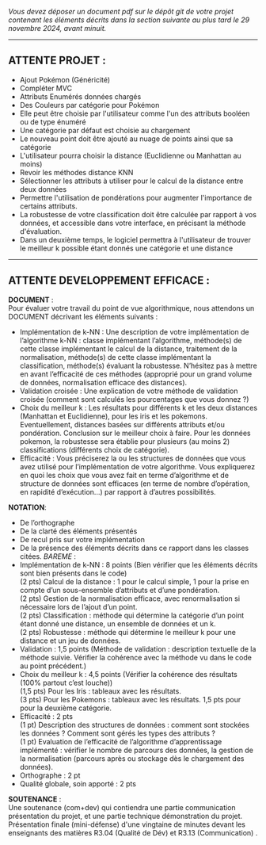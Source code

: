 *Vous devez déposer un document pdf sur le dépôt git de votre projet contenant les éléments décrits dans la section
suivante au plus tard le 29 novembre 2024, avant minuit.*

---

## ATTENTE PROJET :  
- Ajout Pokémon (Généricité)
- Compléter MVC
- Attributs Enumérés données chargés
- Des Couleurs par catégorie pour Pokémon
- Elle peut être choisie par l'utilisateur comme l'un des attributs booléen ou de type énuméré
- Une catégorie par défaut est choisie au chargement
- Le nouveau point doit être ajouté au nuage de points ainsi que sa catégorie
- L'utilisateur pourra choisir la distance (Euclidienne ou Manhattan au moins)
- Revoir les méthodes distance KNN
- Sélectionner les attributs à utiliser pour le calcul de la distance entre deux données
- Permettre l'utilisation de pondérations pour augmenter l'importance de certains attributs.
- La robustesse de votre classification doit être calculée par rapport à vos données, et accessible dans votre interface, en précisant la méthode d'évaluation. 
- Dans un deuxième temps, le logiciel permettra à l'utilisateur de trouver le meilleur k possible étant donnés une catégorie et une distance
---

## ATTENTE DEVELOPPEMENT EFFICACE : 

**DOCUMENT** :  
Pour évaluer votre travail du point de vue algorithmique, nous attendons un DOCUMENT décrivant les éléments suivants :
- Implémentation de k-NN : Une description de votre implémentation de l’algorithme k-NN : classe implémentant l’algorithme, méthode(s) de cette classe implémentant le calcul de la distance, traitement de la normalisation, méthode(s) de cette classe implémentant la classification, méthode(s) évaluant la robustesse. N’hésitez pas à mettre en avant l’efficacité de ces méthodes (approprié pour un grand volume de données, normalisation efficace des distances).
- Validation croisée : Une explication de votre méthode de validation croisée (comment sont calculés les pourcentages que vous donnez ?)
- Choix du meilleur k : Les résultats pour différents k et les deux distances (Manhattan et Euclidienne), pour les iris et les pokemons. Eventuellement, distances basées sur différents attributs et/ou pondération. Conclusion sur le meilleur choix à faire.
Pour les données pokemon, la robustesse sera établie pour plusieurs (au moins 2) classifications (différents choix de catégorie).
- Efficacité : Vous préciserez la ou les structures de données que vous avez utilisé pour l’implémentation de votre algorithme.
Vous expliquerez en quoi les choix que vous avez fait en terme d’algorithme et de structure de données sont efficaces (en terme de nombre d’opération, en rapidité d’exécution...) par rapport à d’autres possibilités.


**NOTATION**:
- De l’orthographe
- De la clarté des éléments présentés
- De recul pris sur votre implémentation
- De la présence des éléments décrits dans ce rapport dans les classes citées.
*BAREME* :
-  Implémentation de k-NN : 8 points (Bien vérifier que les éléments décrits sont bien présents dans le code)  
(2 pts) Calcul de la distance : 1 pour le calcul simple, 1 pour la prise en compte d’un sous-ensemble d’attributs et d’une pondération.  
(2 pts) Gestion de la normalisation efficace, avec renormalisation si nécessaire lors de l’ajout d’un point.  
(2 pts) Classification : méthode qui détermine la catégorie d’un point étant donné une distance, un ensemble de données et un k.  
(2 pts) Robustesse : méthode qui détermine le meilleur k pour une distance et un jeu de données.  
- Validation : 1,5 points (Méthode de validation : description textuelle de la méthode suivie. Vérifier la cohérence avec la méthode vu dans le code au point précédent.)
- Choix du meilleur k : 4,5 points (Vérifier la cohérence des résultats (100% partout c’est louche))  
(1,5 pts) Pour les Iris : tableaux avec les résultats.  
(3 pts) Pour les Pokemons : tableaux avec les résultats. 1,5 pts pour pour la deuxième catégorie.
- Efficacité : 2 pts  
(1 pt) Description des structures de données : comment sont stockées les données ? Comment sont gérés les types des attributs ?  
(1 pt) Evaluation de l’efficacité de l’algorithme d’apprentissage implémenté : vérifier le nombre de parcours des données, la gestion de la normalisation (parcours après ou stockage dès le chargement des données).
- Orthographe : 2 pt
- Qualité globale, soin apporté : 2 pts


**SOUTENANCE** :  
Une soutenance (com+dev) qui contiendra une partie communication présentation du projet, et une partie technique démonstration du projet.  
Présentation finale (mini-défense) d'une vingtaine de minutes devant les enseignants des matières R3.04 (Qualité de Dév) et R3.13 (Communication) .
